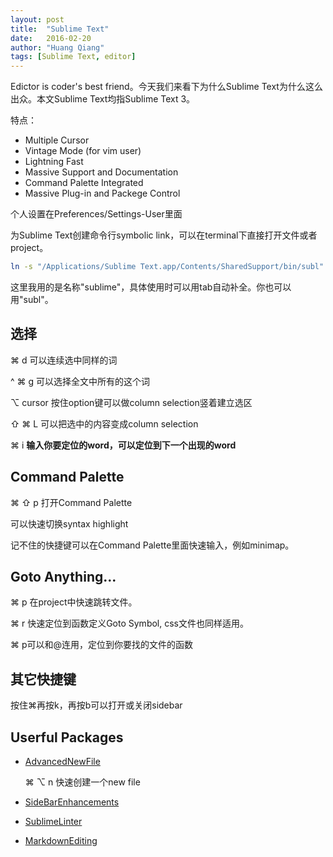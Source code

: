 ```yaml
---
layout: post
title:  "Sublime Text"
date:   2016-02-20
author: "Huang Qiang"
tags: [Sublime Text, editor]
---
```


Edictor is coder's best friend。今天我们来看下为什么Sublime Text为什么这么出众。本文Sublime Text均指Sublime Text 3。

特点：

* Multiple Cursor
* Vintage Mode (for vim user)
* Lightning Fast
* Massive Support and Documentation
* Command Palette Integrated
* Massive Plug-in and Packege Control

个人设置在Preferences/Settings-User里面

为Sublime Text创建命令行symbolic link，可以在terminal下直接打开文件或者project。

```bash
ln -s "/Applications/Sublime Text.app/Contents/SharedSupport/bin/subl" /usr/local/bin/sublime
```
这里我用的是名称"sublime"，具体使用时可以用tab自动补全。你也可以用"subl"。

## 选择

⌘ d 可以连续选中同样的词

^ ⌘ g 可以选择全文中所有的这个词

⌥ cursor 按住option键可以做column selection竖着建立选区

⇧ ⌘ L 可以把选中的内容变成column selection

⌘ i **输入你要定位的word，可以定位到下一个出现的word**

## Command Palette

⌘ ⇧ p 打开Command Palette

  可以快速切换syntax highlight

记不住的快捷键可以在Command Palette里面快速输入，例如minimap。

## Goto Anything...

⌘ p 在project中快速跳转文件。

⌘ r 快速定位到函数定义Goto Symbol, css文件也同样适用。

⌘ p可以和@连用，定位到你要找的文件的函数

## 其它快捷键

按住⌘再按k，再按b可以打开或关闭sidebar

## Userful Packages

* [AdvancedNewFile][1]

  ⌘ ⌥ n 快速创建一个new file
  
* [SideBarEnhancements][2]
* [SublimeLinter][3]
* [MarkdownEditing][4]

[1]:https://github.com/skuroda/Sublime-AdvancedNewFile
[2]:https://github.com/titoBouzout/SideBarEnhancements
[3]:http://www.sublimelinter.com/en/latest/
[4]:https://github.com/SublimeText-Markdown/MarkdownEditing





